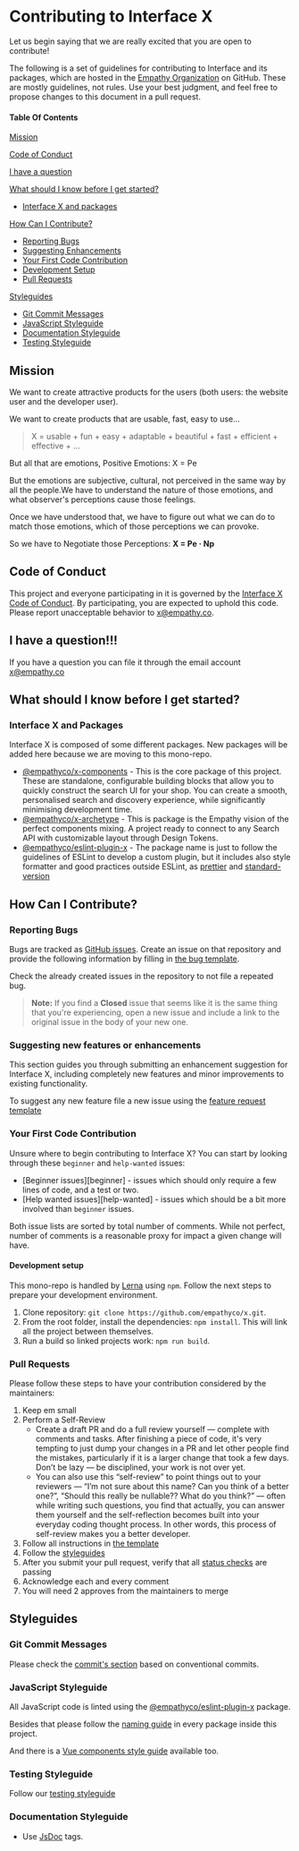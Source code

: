 # Contributing to Interface X

Let us begin saying that we are really excited that you are open to contribute!

The following is a set of guidelines for contributing to Interface and its packages, which are hosted in the 
[Empathy Organization](https://github.com/empathyco) on GitHub. These are mostly guidelines, not rules. 
Use your best judgment, and feel free to propose changes to this document in a pull request.

#### Table Of Contents

[Mission](#mission)

[Code of Conduct](#code-of-conduct)

[I have a question](#i-have-a-question)

[What should I know before I get started?](#what-should-i-know-before-i-get-started)
  * [Interface X and packages](#interface-x-and-packages)

[How Can I Contribute?](#how-can-i-contribute)
  * [Reporting Bugs](#reporting-bugs)
  * [Suggesting Enhancements](#suggesting-new-features-or-enhancements)
  * [Your First Code Contribution](#your-first-code-contribution)
  * [Development Setup](#development-setup)
  * [Pull Requests](#pull-requests)

[Styleguides](#styleguides)
  * [Git Commit Messages](#git-commit-messages)
  * [JavaScript Styleguide](#javascript-styleguide)
  * [Documentation Styleguide](#documentation-styleguide)
  * [Testing Styleguide](#testing-styleguide)

  
## Mission

We want to create attractive products for the users (both users: the website user and the developer user). 

We want to create products that are usable, fast,  easy to use...

> X = usable + fun + easy + adaptable + beautiful + fast + efficient + effective + ...

But all that are emotions, Positive Emotions: X = Pe 

But the emotions are subjective, cultural, not perceived in the same way by all the people.We have to understand the nature of those 
emotions, and what observer's perceptions cause those feelings. 

Once we have understood that, we have to figure out what we can do to match those emotions, which of those perceptions we can provoke.

So we have to Negotiate those Perceptions: __X = Pe · Np__

## Code of Conduct

This project and everyone participating in it is governed by the [Interface X Code of Conduct](CODE_OF_CONDUCT.md). By participating, you are 
expected to uphold this code. Please report unacceptable behavior to [x@empathy.co](mailto:x@empathy.co).

## I have a question!!!

If you have a question you can file it through the email account [x@empathy.co](mailto:x@empathy.com)


## What should I know before I get started?

### Interface X and Packages

Interface X is composed of some different packages. New packages will be added here because we are moving to this mono-repo.

* [@empathyco/x-components](https://github.com/empathyco/x/tree/main/packages/components) - This is the core package of this project. 
These are standalone, configurable building blocks that allow you to quickly construct the search UI for your shop. 
You can create a smooth, personalised search and discovery experience, while significantly minimising development time. 
* [@empathyco/x-archetype](https://github.com/empathyco/x/tree/main/packages/archetype) - This is package is the Empathy vision of the 
perfect components mixing. A project ready to connect to any Search API with customizable layout through Design Tokens. 
* [@empathyco/eslint-plugin-x](https://github.com/empathyco/x/tree/main/packages/eslint-plugin-x) - The package name is just to follow the 
guidelines of ESLint to develop a custom plugin, but it includes also style formatter and good practices outside ESLint, as 
[prettier](https://prettier.io/) and [standard-version](https://github.com/conventional-changelog/standard-version) 

## How Can I Contribute?

### Reporting Bugs

Bugs are tracked as [GitHub issues](https://guides.github.com/features/issues/). Create an issue on that repository and provide the following information by filling in [the bug template](./ISSUE_TEMPLATE/bug_report.md).

Check the already created issues in the repository to not file a repeated bug.

> **Note:** If you find a **Closed** issue that seems like it is the same thing that you're experiencing, open a new issue and include a link to the original issue in the body of your new one.


### Suggesting new features or enhancements

This section guides you through submitting an enhancement suggestion for Interface X, including completely new features and minor improvements to existing functionality. 

To suggest any new feature file a new issue using the [feature request template](./ISSUE_TEMPLATE/feature_request.md)


### Your First Code Contribution

Unsure where to begin contributing to Interface X? You can start by looking through these `beginner` and `help-wanted` issues:

* [Beginner issues][beginner] - issues which should only require a few lines of code, and a test or two.
* [Help wanted issues][help-wanted] - issues which should be a bit more involved than `beginner` issues.

Both issue lists are sorted by total number of comments. While not perfect, number of comments is a reasonable proxy for impact a given change will have.


#### Development setup

This mono-repo is handled by [Lerna](https://github.com/lerna/lerna) using `npm`. Follow the next steps to prepare your
development environment.

1. Clone repository: `git clone https://github.com/empathyco/x.git`.
2. From the root folder, install the dependencies: `npm install`. This will link all the project between themselves.
3. Run a build so linked projects work: `npm run build`.

### Pull Requests

Please follow these steps to have your contribution considered by the maintainers:

1. Keep em small
2. Perform a Self-Review
   - Create a draft PR and do a full review yourself — complete with comments and tasks. 
   After finishing a piece of code, it's very tempting to just dump your changes in a PR and let other people find the mistakes, 
   particularly if it is a larger change that took a few days. Don’t be lazy — be disciplined, your work is not over yet.
   - You can also use this “self-review” to point things out to your reviewers — “I’m not sure about this name? Can you think of a better one?”, 
   “Should this really be nullable?? What do you think?” — often while writing such questions, you find that actually, you can answer them yourself 
   and the self-reflection becomes built into your everyday coding thought process. In other words, this process of self-review makes you a better developer.
3. Follow all instructions in [the template](./PULL_REQUEST_TEMPLATE/PULL_REQUEST_TEMPLATE.md)
4. Follow the [styleguides](#styleguides)
5. After you submit your pull request, verify that all [status checks](https://help.github.com/articles/about-status-checks/) are passing
6. Acknowledge each and every comment
7. You will need 2 approves from the maintainers to merge


## Styleguides

### Git Commit Messages

Please check the [commit's section](./contributing/commits.md) based on conventional commits.

### JavaScript Styleguide

All JavaScript code is linted using the [@empathyco/eslint-plugin-x](https://github.com/empathyco/x/tree/main/packages/eslint-plugin-x) package.

Besides that please follow the [naming guide](./contributing/base-naming.md) in every package inside this project. 

And there is a [Vue components style guide](./contributing/components.md) available too.

### Testing Styleguide

Follow our [testing styleguide](./contributing/tests.md)

### Documentation Styleguide

* Use [JsDoc](https://github.com/jsdoc/jsdoc) tags.
